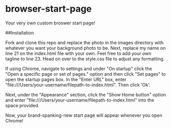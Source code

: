 # browser-start-page

Your very own custom broswer start page!

##Installation

Fork and clone this repo and replace the photo in the images directory with whatever you want your background photo to be. Next, replace my name on line 21 on the index.html file with your own. Feel free to add your own tagline to line 23. Head on over to the style.css file to adjust any formatting.

If using Chrome, navigate to settings and under "On startup" click the "Open a specific page or set of pages." option and then click "Set pages" to open the startup pages box. In the "Enter URL" box, enter "file:///Users/your-username/filepath-to-index.html". Then click 'Ok'.

Next, under the "Appearance" section, click the "Show Home button" option and enter "file:///Users/your-username/filepath-to-index.html" into the space provided.

Now, your brand-spanking-new start page will appear whenever you open Chrome!
